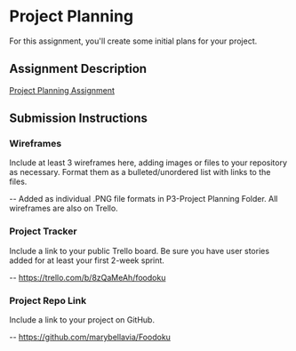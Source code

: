 # Project Planning
For this assignment, you'll create some initial plans for your project.

## Assignment Description
[Project Planning Assignment](https://education.launchcode.org/liftoff/modules/assignments/project-planning)

## Submission Instructions

### Wireframes
Include at least 3 wireframes here, adding images or files to your repository as necessary. Format them as a bulleted/unordered list with links to the files.

-- Added as individual .PNG file formats in P3-Project Planning Folder. All wireframes are also on Trello.

### Project Tracker
Include a link to your public Trello board. Be sure you have user stories added for at least your first 2-week sprint.

-- https://trello.com/b/8zQaMeAh/foodoku

### Project Repo Link
Include a link to your project on GitHub.

-- https://github.com/marybellavia/Foodoku
